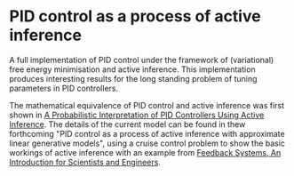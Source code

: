 # PID control as a process of active inference
A full implementation of PID control under the framework of (variational) free energy minimisation and active inference. This implementation produces interesting results for the long standing problem of tuning parameters in PID controllers.

The mathematical equivalence of PID control and active inference was first shown in [A Probabilistic Interpretation of PID Controllers Using Active Inference](https://link.springer.com/chapter/10.1007/978-3-319-97628-0_2).
The details of the current model can be found in thew forthcoming "PID control as a process of active inference with approximate linear generative models", using a cruise control problem to show the basic workings of active inference with an example from [Feedback Systems, An Introduction for Scientists and Engineers](http://www.cds.caltech.edu/~murray/books/AM05/pdf/am08-complete_22Feb09.pdf).
